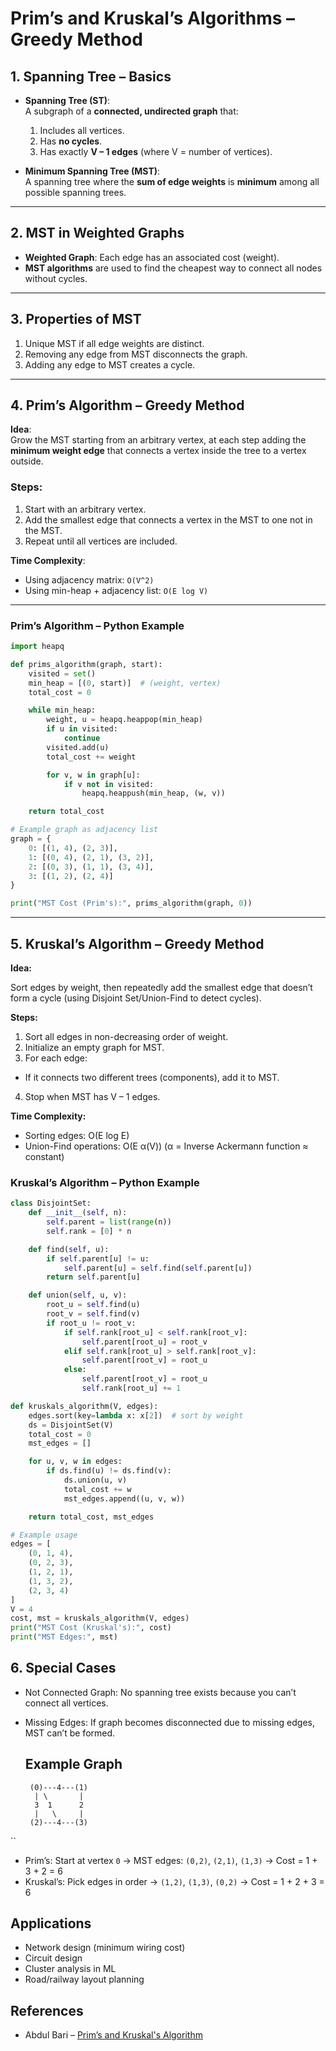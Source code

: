 # Prim’s and Kruskal’s Algorithms – Greedy Method

## 1. Spanning Tree – Basics

- **Spanning Tree (ST)**:  
  A subgraph of a **connected, undirected graph** that:
  1. Includes all vertices.
  2. Has **no cycles**.
  3. Has exactly **V – 1 edges** (where V = number of vertices).

- **Minimum Spanning Tree (MST)**:  
  A spanning tree where the **sum of edge weights** is **minimum** among all possible spanning trees.

---

## 2. MST in Weighted Graphs

- **Weighted Graph**: Each edge has an associated cost (weight).
- **MST algorithms** are used to find the cheapest way to connect all nodes without cycles.

---

## 3. Properties of MST
1. Unique MST if all edge weights are distinct.
2. Removing any edge from MST disconnects the graph.
3. Adding any edge to MST creates a cycle.

---

## 4. Prim’s Algorithm – Greedy Method

**Idea**:  
Grow the MST starting from an arbitrary vertex, at each step adding the **minimum weight edge** that connects a vertex inside the tree to a vertex outside.

### Steps:
1. Start with an arbitrary vertex.
2. Add the smallest edge that connects a vertex in the MST to one not in the MST.
3. Repeat until all vertices are included.

**Time Complexity**:
- Using adjacency matrix: `O(V^2)`
- Using min-heap + adjacency list: `O(E log V)`

---

### Prim’s Algorithm – Python Example

```python
import heapq

def prims_algorithm(graph, start):
    visited = set()
    min_heap = [(0, start)]  # (weight, vertex)
    total_cost = 0

    while min_heap:
        weight, u = heapq.heappop(min_heap)
        if u in visited:
            continue
        visited.add(u)
        total_cost += weight

        for v, w in graph[u]:
            if v not in visited:
                heapq.heappush(min_heap, (w, v))

    return total_cost

# Example graph as adjacency list
graph = {
    0: [(1, 4), (2, 3)],
    1: [(0, 4), (2, 1), (3, 2)],
    2: [(0, 3), (1, 1), (3, 4)],
    3: [(1, 2), (2, 4)]
}

print("MST Cost (Prim's):", prims_algorithm(graph, 0))
```

--- 
##  5. Kruskal’s Algorithm – Greedy Method

**Idea:**

Sort edges by weight, then repeatedly add the smallest edge that doesn’t form a cycle (using Disjoint Set/Union-Find to detect cycles).

**Steps:**
1. Sort all edges in non-decreasing order of weight.
2. Initialize an empty graph for MST.
3. For each edge:
  - If it connects two different trees (components), add it to MST.
4. Stop when MST has V – 1 edges.

**Time Complexity:**
- Sorting edges: O(E log E)
- Union-Find operations: O(E α(V)) (α = Inverse Ackermann function ≈ constant)

###  Kruskal’s Algorithm – Python Example
```python
class DisjointSet:
    def __init__(self, n):
        self.parent = list(range(n))
        self.rank = [0] * n

    def find(self, u):
        if self.parent[u] != u:
            self.parent[u] = self.find(self.parent[u])
        return self.parent[u]

    def union(self, u, v):
        root_u = self.find(u)
        root_v = self.find(v)
        if root_u != root_v:
            if self.rank[root_u] < self.rank[root_v]:
                self.parent[root_u] = root_v
            elif self.rank[root_u] > self.rank[root_v]:
                self.parent[root_v] = root_u
            else:
                self.parent[root_v] = root_u
                self.rank[root_u] += 1

def kruskals_algorithm(V, edges):
    edges.sort(key=lambda x: x[2])  # sort by weight
    ds = DisjointSet(V)
    total_cost = 0
    mst_edges = []

    for u, v, w in edges:
        if ds.find(u) != ds.find(v):
            ds.union(u, v)
            total_cost += w
            mst_edges.append((u, v, w))

    return total_cost, mst_edges

# Example usage
edges = [
    (0, 1, 4),
    (0, 2, 3),
    (1, 2, 1),
    (1, 3, 2),
    (2, 3, 4)
]
V = 4
cost, mst = kruskals_algorithm(V, edges)
print("MST Cost (Kruskal's):", cost)
print("MST Edges:", mst)
```
## 6. Special Cases
- Not Connected Graph:
  No spanning tree exists because you can’t connect all vertices.
- Missing Edges:
  If graph becomes disconnected due to missing edges, MST can’t be formed.

  ## Example Graph
  
  ``` 
   (0)---4---(1)
    | \       |
    3  1      2
    |   \     |
   (2)---4---(3)
  
``

- Prim’s: Start at vertex `0` → MST edges: `(0,2)`, `(2,1)`, `(1,3)` → Cost = 1 + 3 + 2 = 6
- Kruskal’s: Pick edges in order → `(1,2)`, `(1,3)`, `(0,2)` → Cost = 1 + 2 + 3 = 6


## Applications
- Network design (minimum wiring cost)
- Circuit design
- Cluster analysis in ML
- Road/railway layout planning

## References
- Abdul Bari – [Prim’s and Kruskal's Algorithm](https://www.youtube.com/watch?v=4ZlRH0eK-qQ&list=PLDN4rrl48XKpZkf03iYFl-O29szjTrs_O&index=44&ab_channel=AbdulBari)
